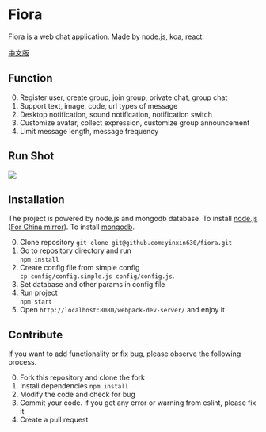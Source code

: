 # Fiora

Fiora is a web chat application. Made by node.js, koa, react.

[中文版](readme-zh.md)

## Function

0. Register user, create group, join group, private chat, group chat
0. Support text, image, code, url types of message
0. Desktop notification, sound notification, notification switch
0. Customize avatar, collect expression, customize group announcement
0. Limit message length, message frequency

## Run Shot

![](screenshot_01.png)

## Installation

The project is powered by node.js and mongodb database. To install [node.js](https://nodejs.org/en/download/) ([For China mirror](https://npm.taobao.org/mirrors/node)). To install [mongodb](https://docs.mongodb.com/manual/installation/).

0. Clone repository 
`git clone git@github.com:yinxin630/fiora.git`
0. Go to repository directory and run  
`npm install`
0. Create config file from simple config  
`cp config/config.simple.js config/config.js`. 
0. Set database and other params in config file
0. Run project  
`npm start`
0. Open `http://localhost:8080/webpack-dev-server/` and enjoy it

## Contribute

If you want to add functionality or fix bug, please observe the following process.

0. Fork this repository and clone the fork
0. Install dependencies `npm install`
0. Modify the code and check for bug
0. Commit your code. If you get any error or warning from eslint, please fix it
0. Create a pull request 
